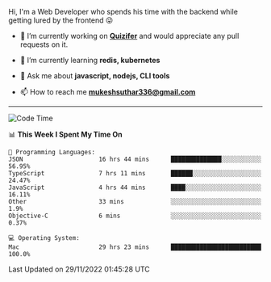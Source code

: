 Hi, I'm a Web Developer who spends his time with the backend while getting lured by the frontend 😜

- 🔭 I’m currently working on **[Quizifer](https://github.com/SutharMukesh/Quizifer/)** and would appreciate any pull requests on it.

- 🌱 I’m currently learning **redis, kubernetes**

- 💬 Ask me about **javascript, nodejs, CLI tools**

- 📫 How to reach me **mukeshsuthar336@gmail.com**

---
<!--START_SECTION:waka-->
![Code Time](http://img.shields.io/badge/Code%20Time-1%2C916%20hrs%203%20mins-blue)

📊 **This Week I Spent My Time On** 

```text
💬 Programming Languages: 
JSON                     16 hrs 44 mins      ██████████████░░░░░░░░░░░   56.95% 
TypeScript               7 hrs 11 mins       ██████░░░░░░░░░░░░░░░░░░░   24.47% 
JavaScript               4 hrs 44 mins       ████░░░░░░░░░░░░░░░░░░░░░   16.11% 
Other                    33 mins             ░░░░░░░░░░░░░░░░░░░░░░░░░   1.9% 
Objective-C              6 mins              ░░░░░░░░░░░░░░░░░░░░░░░░░   0.37%

💻 Operating System: 
Mac                      29 hrs 23 mins      █████████████████████████   100.0%

```


 Last Updated on 29/11/2022 01:45:28 UTC
<!--END_SECTION:waka-->

